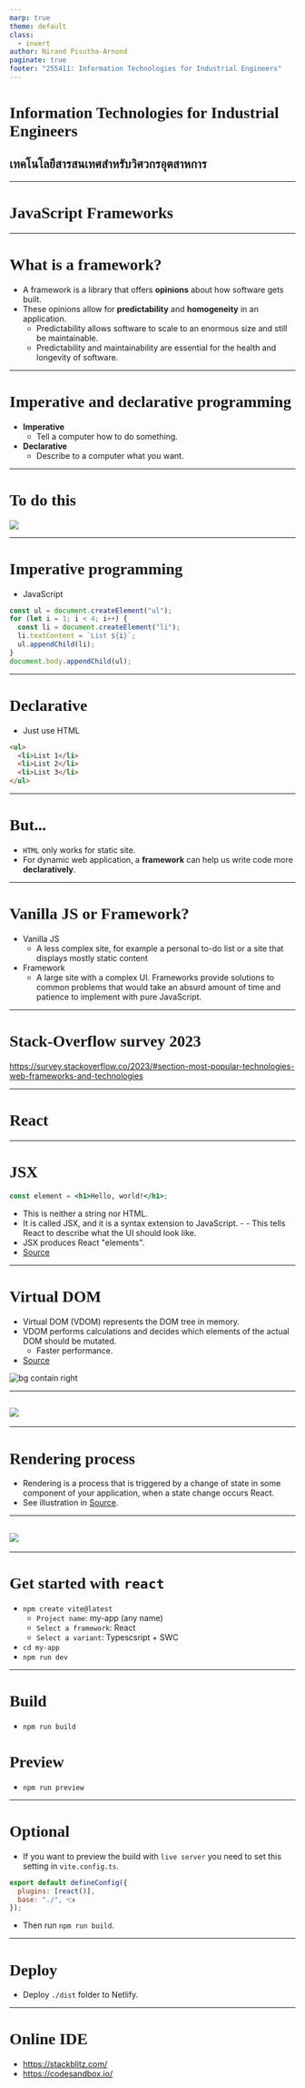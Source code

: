 ```yaml
---
marp: true
theme: default
class:
  - invert
author: Nirand Pisutha-Arnond
paginate: true
footer: "255411: Information Technologies for Industrial Engineers"
---
```


<style>
@import url('https://fonts.googleapis.com/css2?family=Prompt:ital,wght@0,100;0,300;0,400;0,700;1,100;1,300;1,400;1,700&display=swap');

    :root {
    font-family: Prompt;
    --hl-color: #D57E7E;
}
h1 {
  font-family: Prompt
}
</style>

# Information Technologies for Industrial Engineers

## เทคโนโลยีสารสนเทศสำหรับวิศวกรอุตสาหการ

---

# JavaScript Frameworks

---

# What is a framework?

- A framework is a library that offers **opinions** about how software gets built.
- These opinions allow for **predictability** and **homogeneity** in an application.
  - Predictability allows software to scale to an enormous size and still be maintainable.
  - Predictability and maintainability are essential for the health and longevity of software.

---

# Imperative and declarative programming

- **Imperative**
  - Tell a computer how to do something.
- **Declarative**
  - Describe to a computer what you want.

---

# To do this

![](./img/list.jpg)

---

# Imperative programming

- JavaScript

```javascript
const ul = document.createElement("ul");
for (let i = 1; i < 4; i++) {
  const li = document.createElement("li");
  li.textContent = `List ${i}`;
  ul.appendChild(li);
}
document.body.appendChild(ul);
```

---

# Declarative

- Just use HTML

```html
<ul>
  <li>List 1</li>
  <li>List 2</li>
  <li>List 3</li>
</ul>
```

---

# But...

- `HTML` only works for static site.
- For dynamic web application, a **framework** can help us write code more **declaratively**.

---

# Vanilla JS or Framework?

- Vanilla JS
  - A less complex site, for example a personal to-do list or a site that displays mostly static content
- Framework
  - A large site with a complex UI. Frameworks provide solutions to common problems that would take an absurd amount of time and patience to implement with pure JavaScript.

---

# Stack-Overflow survey 2023

https://survey.stackoverflow.co/2023/#section-most-popular-technologies-web-frameworks-and-technologies

---

# React

---

# JSX

```jsx
const element = <h1>Hello, world!</h1>;
```

- This is neither a string nor HTML.
- It is called JSX, and it is a syntax extension to JavaScript. - - This tells React to describe what the UI should look like.
- JSX produces React "elements".
- [Source](https://react.dev/learn/writing-markup-with-jsx)

---

# Virtual DOM

- Virtual DOM (VDOM) represents the DOM tree in memory.
- VDOM performs calculations and decides which elements of the actual DOM should be mutated.
  - Faster performance.
- [Source](https://dev.to/teo_garcia/understanding-rendering-in-react-i5i)

![bg contain right](./img/vdom.png)

---

## ![](./img/react1.png)

---

# Rendering process

- Rendering is a process that is triggered by a change of state in some component of your application, when a state change occurs React.
- See illustration in [Source](https://dev.to/teo_garcia/understanding-rendering-in-react-i5i).

---

## ![](./img/react2.png)

---

# Get started with `react`

- `npm create vite@latest`
  - `Project name`: my-app (any name)
  - `Select a framework`: React
  - `Select a variant`: Typescsript + SWC
- `cd my-app`
- `npm run dev`

---

# Build

- `npm run build`

# Preview

- `npm run preview`

---

# Optional

- If you want to preview the build with `live server` you need to set this setting in `vite.config.ts`.

```js
export default defineConfig({
  plugins: [react()],
  base: "./", 👈
});
```

- Then run `npm run build`.

---

# Deploy

- Deploy `./dist` folder to Netlify.

---

# Online IDE

- https://stackblitz.com/
- https://codesandbox.io/

